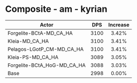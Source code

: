 # Composite - am - kyrian
| Actor | DPS | Increase |
|---|:---:|:---:|
|Forgelite-BCtA-MD_CA_HA|3100|3.42%|
|Kleia-MD_CA_HA|3100|3.41%|
|Pelagos-LGotP_CM-MD_CA_HA|3100|3.41%|
|Kleia-PS-MD_CA_HA|3089|3.05%|
|Forgelite-BCtA_HoG-MD_CA_HA|3088|3.03%|
|Base|2998|0.00%|
